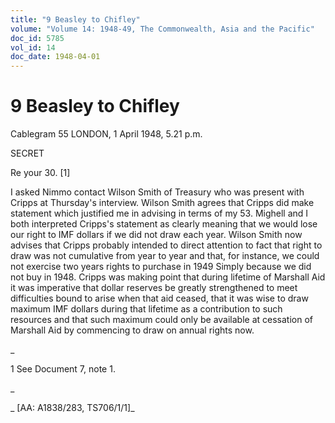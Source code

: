 ```yaml
---
title: "9 Beasley to Chifley"
volume: "Volume 14: 1948-49, The Commonwealth, Asia and the Pacific"
doc_id: 5785
vol_id: 14
doc_date: 1948-04-01
---
```


# 9 Beasley to Chifley

Cablegram 55 LONDON, 1 April 1948, 5.21 p.m.

SECRET

Re your 30. [1]

I asked Nimmo contact Wilson Smith of Treasury who was present with Cripps at Thursday's interview. Wilson Smith agrees that Cripps did make statement which justified me in advising in terms of my 53. Mighell and I both interpreted Cripps's statement as clearly meaning that we would lose our right to IMF dollars if we did not draw each year. Wilson Smith now advises that Cripps probably intended to direct attention to fact that right to draw was not cumulative from year to year and that, for instance, we could not exercise two years rights to purchase in 1949 Simply because we did not buy in 1948. Cripps was making point that during lifetime of Marshall Aid it was imperative that dollar reserves be greatly strengthened to meet difficulties bound to arise when that aid ceased, that it was wise to draw maximum IMF dollars during that lifetime as a contribution to such resources and that such maximum could only be available at cessation of Marshall Aid by commencing to draw on annual rights now.

_

1 See Document 7, note 1.

_

_ [AA: A1838/283, TS706/1/1]_
